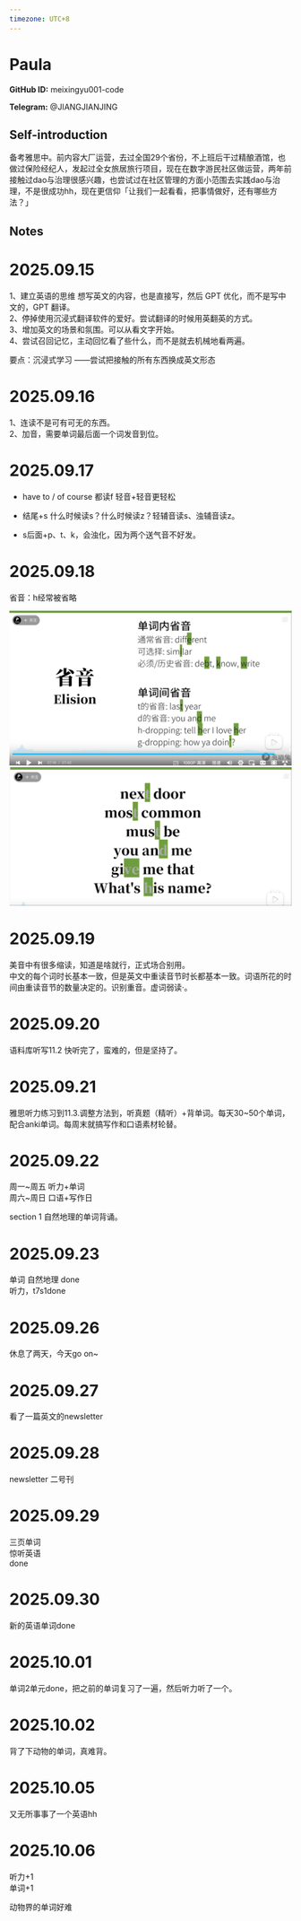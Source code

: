 ```yaml
---
timezone: UTC+8
---
```


# Paula

**GitHub ID:** meixingyu001-code

**Telegram:** @JIANGJIANJING

## Self-introduction

备考雅思中。前内容大厂运营，去过全国29个省份，不上班后干过精酿酒馆，也做过保险经纪人，发起过全女旅居旅行项目，现在在数字游民社区做运营，两年前接触过dao与治理很感兴趣，也尝试过在社区管理的方面小范围去实践dao与治理，不是很成功hh，现在更信仰「让我们一起看看，把事情做好，还有哪些方法？」

## Notes
<!-- Content_START -->
# 2025.09.15
<!-- DAILY_CHECKIN_2025-09-15_START -->
1、建立英语的思维 想写英文的内容，也是直接写，然后 GPT 优化，而不是写中文的，GPT 翻译。  
2、停掉使用沉浸式翻译软件的爱好。尝试翻译的时候用英翻英的方式。  
3、增加英文的场景和氛围。可以从看文字开始。  
4、尝试召回记忆，主动回忆看了些什么，而不是就去机械地看两遍。  
  
要点：沉浸式学习 ——尝试把接触的所有东西换成英文形态
<!-- DAILY_CHECKIN_2025-09-15_END -->


# 2025.09.16
<!-- DAILY_CHECKIN_2025-09-16_START -->
1、连读不是可有可无的东西。  
2、加音，需要单词最后面一个词发音到位。
<!-- DAILY_CHECKIN_2025-09-16_END -->


# 2025.09.17
<!-- DAILY_CHECKIN_2025-09-17_START -->
-   have to / of course 都读f 轻音+轻音更轻松
    
-   结尾+s 什么时候读s？什么时候读z？轻辅音读s、浊辅音读z。
    
-   s后面+p、t、k，会浊化，因为两个送气音不好发。
<!-- DAILY_CHECKIN_2025-09-17_END -->


# 2025.09.18
<!-- DAILY_CHECKIN_2025-09-18_START -->
省音：h经常被省略

![da643fc1-4927-4a6c-b7c3-740210d5e7c2.png](https://raw.githubusercontent.com/IntensiveCoLearning/english_3rd/main/assets/meixingyu001-code/images/2025-09-18-1758209355549-da643fc1-4927-4a6c-b7c3-740210d5e7c2.png)![7373f8a2-84c0-43a6-92bb-2508abd064d5.png](https://raw.githubusercontent.com/IntensiveCoLearning/english_3rd/main/assets/meixingyu001-code/images/2025-09-18-1758209424468-7373f8a2-84c0-43a6-92bb-2508abd064d5.png)
<!-- DAILY_CHECKIN_2025-09-18_END -->


# 2025.09.19
<!-- DAILY_CHECKIN_2025-09-19_START -->
美音中有很多缩读，知道是啥就行，正式场合别用。  
中文的每个词时长基本一致，但是英文中重读音节时长都基本一致。词语所花的时间由重读音节的数量决定的。识别重音。虚词弱读·。
<!-- DAILY_CHECKIN_2025-09-19_END -->


# 2025.09.20
<!-- DAILY_CHECKIN_2025-09-20_START -->
语料库听写11.2 快听完了，蛮难的，但是坚持了。
<!-- DAILY_CHECKIN_2025-09-20_END -->


# 2025.09.21
<!-- DAILY_CHECKIN_2025-09-21_START -->
雅思听力练习到11.3.调整方法到，听真题（精听）+背单词。每天30~50个单词，配合anki单词。每周末就搞写作和口语素材轮替。
<!-- DAILY_CHECKIN_2025-09-21_END -->


# 2025.09.22
<!-- DAILY_CHECKIN_2025-09-22_START -->
周一~周五 听力+单词  
周六~周日 口语+写作日  
  
section 1 自然地理的单词背诵。
<!-- DAILY_CHECKIN_2025-09-22_END -->


# 2025.09.23
<!-- DAILY_CHECKIN_2025-09-23_START -->
单词 自然地理 done  
听力，t7s1done
<!-- DAILY_CHECKIN_2025-09-23_END -->


# 2025.09.26
<!-- DAILY_CHECKIN_2025-09-26_START -->
休息了两天，今天go on~
<!-- DAILY_CHECKIN_2025-09-26_END -->


# 2025.09.27
<!-- DAILY_CHECKIN_2025-09-27_START -->
看了一篇英文的newsletter
<!-- DAILY_CHECKIN_2025-09-27_END -->


# 2025.09.28
<!-- DAILY_CHECKIN_2025-09-28_START -->
newsletter 二号刊
<!-- DAILY_CHECKIN_2025-09-28_END -->


# 2025.09.29
<!-- DAILY_CHECKIN_2025-09-29_START -->
三页单词  
惊听英语  
done
<!-- DAILY_CHECKIN_2025-09-29_END -->


# 2025.09.30
<!-- DAILY_CHECKIN_2025-09-30_START -->
新的英语单词done
<!-- DAILY_CHECKIN_2025-09-30_END -->


# 2025.10.01
<!-- DAILY_CHECKIN_2025-10-01_START -->
单词2单元done，把之前的单词复习了一遍，然后听力听了一个。
<!-- DAILY_CHECKIN_2025-10-01_END -->


# 2025.10.02
<!-- DAILY_CHECKIN_2025-10-02_START -->
背了下动物的单词，真难背。
<!-- DAILY_CHECKIN_2025-10-02_END -->


# 2025.10.05
<!-- DAILY_CHECKIN_2025-10-05_START -->
又无所事事了一个英语hh
<!-- DAILY_CHECKIN_2025-10-05_END -->


# 2025.10.06
<!-- DAILY_CHECKIN_2025-10-06_START -->
听力+1  
单词+1  
  
动物界的单词好难
<!-- DAILY_CHECKIN_2025-10-06_END -->
<!-- Content_END -->
